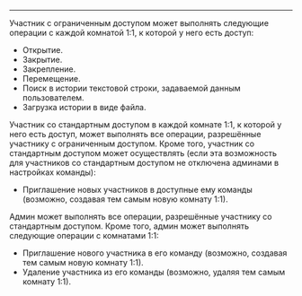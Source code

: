 ***

Участник с ограниченным доступом может выполнять следующие операции с каждой комнатой 1:1, к которой у него есть доступ:

 - Открытие.
 - Закрытие.
 - Закрепление.
 - Перемещение.
 - Поиск в истории текстовой строки, задаваемой данным пользователем.
 - Загрузка истории в виде файла.

Участник со стандартным доступом в каждой комнате 1:1, к которой у него есть доступ, может выполнять все операции, разрешённые участнику с ограниченным доступом. Кроме того, участник со стандартным доступом может осуществлять (если эта возможность для участников со стандартным доступом не отключена админами в настройках команды):

 - Приглашение новых участников в доступные ему команды (возможно, создавая тем самым новую комнату 1:1).

Админ может выполнять все операции, разрешённые участнику со стандартным доступом. Кроме того, админ может выполнять следующие операции с комнатами 1:1:

 - Приглашение нового участника в его команду (возможно, создавая тем самым новую комнату 1:1).
 - Удаление участника из его команды (возможно, удаляя тем самым комнату 1:1).
